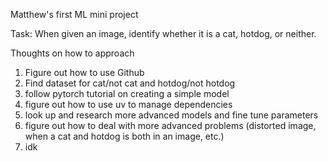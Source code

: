 Matthew's first ML mini project

Task: When given an image, identify whether it is a cat, hotdog, or neither.

Thoughts on how to approach
1. Figure out how to use Github
2. Find dataset for cat/not cat and hotdog/not hotdog
3. follow pytorch tutorial on creating a simple model
4. figure out how to use uv to manage dependencies
5. look up and research more advanced models and fine tune parameters
6. figure out how to deal with more advanced problems (distorted image, when a cat and hotdog is both in an image, etc.)
7. idk
